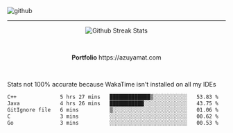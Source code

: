 ![github](https://media.discordapp.net/attachments/881363147364118528/1142610121697021952/background.png?width=1000&height=300)<br>
___
<p align="center">
  <img alt="Github Streak Stats" src="https://streak-stats.demolab.com?user=Azuyamat&theme=transparent&hide_border=true"/>
</p><br>
<p align="center">
      <strong>Portfolio</strong> https://azuyamat.com
</p><br>

Stats not 100% accurate because WakaTime isn't installed on all my IDEs
<!--START_SECTION:waka-->

```txt
C++              5 hrs 27 mins   █████████████▒░░░░░░░░░░░   53.83 %
Java             4 hrs 26 mins   ███████████░░░░░░░░░░░░░░   43.75 %
GitIgnore file   6 mins          ▒░░░░░░░░░░░░░░░░░░░░░░░░   01.06 %
C                3 mins          ░░░░░░░░░░░░░░░░░░░░░░░░░   00.62 %
Go               3 mins          ░░░░░░░░░░░░░░░░░░░░░░░░░   00.53 %
```

<!--END_SECTION:waka-->

